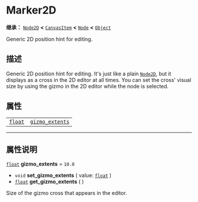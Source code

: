 <!-- ⚠ 请勿编辑本文件 ⚠ -->
<!-- 本文档使用脚本从 WeDot 引擎源码仓库生成。 -->
<!-- 生成脚本：https://github.com/WeDot-Engine/WeDot/tree/4.3/doc/tools/make_md.py； -->
<!-- 原文件：https://github.com/WeDot-Engine/WeDot/tree/4.3/doc/classes/Marker2D.xml。 -->

<div id="_class_marker2d"></div>

# Marker2D

**继承：** [`Node2D`](class_node2d.md) **<** [`CanvasItem`](class_canvasitem.md) **<** [`Node`](class_node.md) **<** [`Object`](class_object.md)

Generic 2D position hint for editing.

## 描述

Generic 2D position hint for editing. It's just like a plain [`Node2D`](class_node2d.md), but it displays as a cross in the 2D editor at all times. You can set the cross' visual size by using the gizmo in the 2D editor while the node is selected.

## 属性

|||
|:-:|:--|
| [`float`](class_float.md) | [`gizmo_extents`](#class_marker2d_property_gizmo_extents) | ``10.0`` |

<!-- rst-class:: classref-section-separator -->

---

## 属性说明

<div id="_class_marker2d_property_gizmo_extents"></div>

[`float`](class_float.md) **gizmo_extents** = ``10.0`` <div id="class_marker2d_property_gizmo_extents"></div>

- `void` **set_gizmo_extents** ( value: [`float`](class_float.md) )
- [`float`](class_float.md) **get_gizmo_extents** ( )

Size of the gizmo cross that appears in the editor.

[^virtual]: 本方法通常需要用户覆盖才能生效。
[^const]: 本方法无副作用，不会修改该实例的任何成员变量。
[^vararg]: 本方法除了能接受在此处描述的参数外，还能够继续接受任意数量的参数。
[^constructor]: 本方法用于构造某个类型。
[^static]: 调用本方法无需实例，可直接使用类名进行调用。
[^operator]: 本方法描述的是使用本类型作为左操作数的有效运算符。
[^bitfield]: 这个值是由下列位标志构成位掩码的整数。
[^void]: 无返回值。
